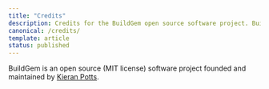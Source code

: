 ```yaml
---
title: "Credits"
description: Credits for the BuildGem open source software project. BuildGem is a pluggable build automation framework for Node.js
canonical: /credits/
template: article
status: published
---
```


BuildGem is an open source (MIT license) software project founded and maintained by [Kieran Potts](https://www.kieranpotts.com/).

